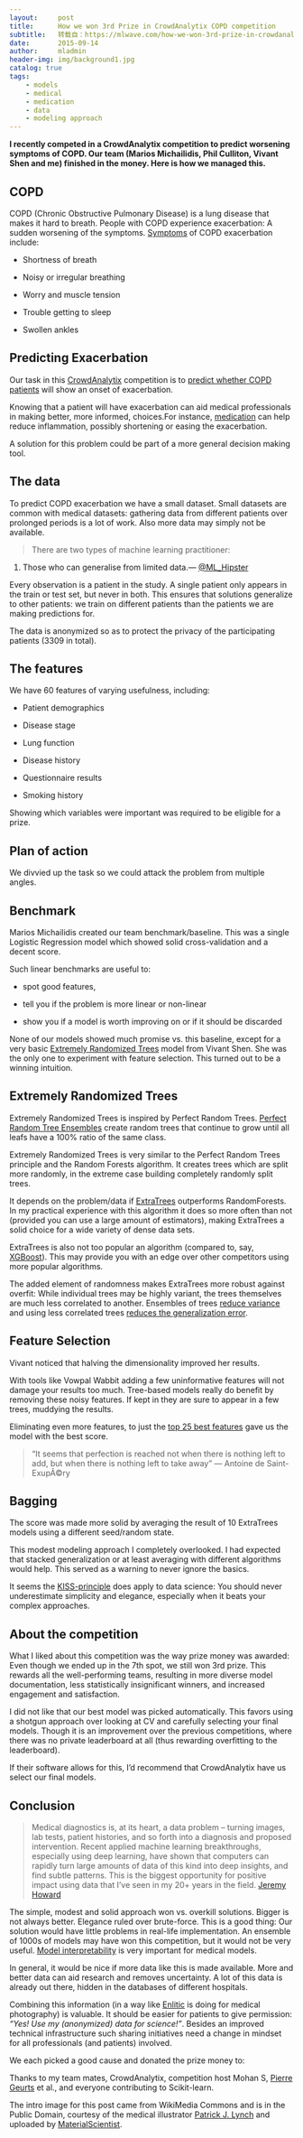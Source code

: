 ```yaml
---
layout:     post
title:      How we won 3rd Prize in CrowdAnalytix COPD competition
subtitle:   转载自：https://mlwave.com/how-we-won-3rd-prize-in-crowdanalytix-copd-competition/
date:       2015-09-14
author:     mladmin
header-img: img/background1.jpg
catalog: true
tags:
    - models
    - medical
    - medication
    - data
    - modeling approach
---
```


**I recently competed in a CrowdAnalytix competition to predict worsening symptoms of COPD. Our team (Marios Michailidis, Phil Culliton, Vivant Shen and me) finished in the money. Here is how we managed this.**

## COPD

COPD (Chronic Obstructive Pulmonary Disease) is a lung disease that makes it hard to breath. People with COPD experience exacerbation: A sudden worsening of the symptoms. [Symptoms](http://www.webmd.com/lung/10-signs-copd-exacerbation) of COPD exacerbation include:

- Shortness of breath

- Noisy or irregular breathing

- Worry and muscle tension

- Trouble getting to sleep

- Swollen ankles




## Predicting Exacerbation

Our task in this [CrowdAnalytix](https://crowdanalytix.com/) competition is to [predict whether COPD patients](https://crowdanalytix.com/contests/predict-exacerbation-in-patients-with-copd) will show an onset of exacerbation.

Knowing that a patient will have exacerbation can aid medical professionals in making better, more informed, choices.For instance, [medication](http://www.healthline.com/health/copd/drugs) can help reduce inflammation, possibly shortening or easing the exacerbation.

A solution for this problem could be part of a more general decision making tool.

## The data

To predict COPD exacerbation we have a small dataset. Small datasets are common with medical datasets: gathering data from different patients over prolonged periods is a lot of work. Also more data may simply not be available.

> There are two types of machine learning practitioner:
1) Those who can generalise from limited data.— [@ML_Hipster](https://twitter.com/ml_hipster)

Every observation is a patient in the study. A single patient only appears in the train or test set, but never in both. This ensures that solutions generalize to other patients: we train on different patients than the patients we are making predictions for.

The data is anonymized so as to protect the privacy of the participating patients (3309 in total).

## The features

We have 60 features of varying usefulness, including:

- Patient demographics

- Disease stage

- Lung function

- Disease history

- Questionnaire results

- Smoking history


Showing which variables were important was required to be eligible for a prize.

## Plan of action

We divvied up the task so we could attack the problem from multiple angles.

## Benchmark

Marios Michailidis created our team benchmark/baseline. This was a single Logistic Regression model which showed solid cross-validation and a decent score.

Such linear benchmarks are useful to:

- spot good features,

- tell you if the problem is more linear or non-linear

- show you if a model is worth improving on or if it should be discarded


None of our models showed much promise vs. this baseline, except for a very basic [Extremely Randomized Trees](http://citeseerx.ist.psu.edu/viewdoc/download?doi=10.1.1.65.7485&rep=rep1&type=pdf) model from Vivant Shen. She was the only one to experiment with feature selection. This turned out to be a winning intuition.

## Extremely Randomized Trees

Extremely Randomized Trees is inspired by Perfect Random Trees. [Perfect Random Tree Ensembles](http://citeseerx.ist.psu.edu/viewdoc/download?doi=10.1.1.232.2940&rep=rep1&type=pdf) create random trees that continue to grow until all leafs have a 100% ratio of the same class.

Extremely Randomized Trees is very similar to the Perfect Random Trees principle and the Random Forests algorithm. It creates trees which are split more randomly, in the extreme case building completely randomly split trees.

It depends on the problem/data if [ExtraTrees](http://scikit-learn.org/stable/modules/generated/sklearn.ensemble.ExtraTreesClassifier.html) outperforms RandomForests. In my practical experience with this algorithm it does so more often than not (provided you can use a large amount of estimators), making ExtraTrees a solid choice for a wide variety of dense data sets.

ExtraTrees is also not too popular an algorithm (compared to, say, [XGBoost](https://github.com/dmlc/xgboost)). This may provide you with an edge over other competitors using more popular algorithms.

The added element of randomness makes ExtraTrees more robust against overfit: While individual trees may be highly variant, the trees themselves are much less correlated to another. Ensembles of trees [reduce variance](http://statistics.berkeley.edu/sites/default/files/tech-reports/421.pdf) and using less correlated trees [reduces the generalization error](http://www.complex-systems.com/abstracts/v04_i02_a04.html).

## Feature Selection

Vivant noticed that halving the dimensionality improved her results.

With tools like Vowpal Wabbit adding a few uninformative features will not damage your results too much. Tree-based models really do benefit by removing these noisy features. If kept in they are sure to appear in a few trees, muddying the results.

Eliminating even more features, to just the [top 25 best features](http://scikit-learn.org/stable/modules/generated/sklearn.feature_selection.SelectKBest.html) gave us the model with the best score.

> “It seems that perfection is reached not when there is nothing left to add, but when there is nothing left to take away” — Antoine de Saint-ExupÃ©ry

## Bagging

The score was made more solid by averaging the result of 10 ExtraTrees models using a different seed/random state.

This modest modeling approach I completely overlooked. I had expected that stacked generalization or at least averaging with different algorithms would help. This served as a warning to never ignore the basics.

It seems the [KISS-principle](https://en.wikipedia.org/wiki/KISS_principle) does apply to data science: You should never underestimate simplicity and elegance, especially when it beats your complex approaches.

## About the competition

What I liked about this competition was the way prize money was awarded: Even though we ended up in the 7th spot, we still won 3rd prize. This rewards all the well-performing teams, resulting in more diverse model documentation, less statistically insignificant winners, and increased engagement and satisfaction.

I did not like that our best model was picked automatically. This favors using a shotgun approach over looking at CV and carefully selecting your final models. Though it is an improvement over the previous competitions, where there was no private leaderboard at all (thus rewarding overfitting to the leaderboard).

If their software allows for this, I’d recommend that CrowdAnalytix have us select our final models.

## Conclusion

> Medical diagnostics is, at its heart, a data problem – turning images, lab tests, patient histories, and so forth into a diagnosis and proposed intervention. Recent applied machine learning breakthroughs, especially using deep learning, have shown that computers can rapidly turn large amounts of data of this kind into deep insights, and find subtle patterns. This is the biggest opportunity for positive impact using data that I’ve seen in my 20+ years in the field. [Jeremy Howard](https://twitter.com/jeremyphoward)

The simple, modest and solid approach won vs. overkill solutions. Bigger is not always better. Elegance ruled over brute-force. This is a good thing: Our solution would have little problems in real-life implementation. An ensemble of 1000s of models may have won this competition, but it would not be very useful. [Model interpretability](https://vimeo.com/125940125) is very important for medical models.

In general, it would be nice if more data like this is made available. More and better data can aid research and removes uncertainty. A lot of this data is already out there, hidden in the databases of different hospitals.

Combining this information (in a way like [Enlitic](http://www.enlitic.com/) is doing for medical photography) is valuable. It should be easier for patients to give permission: *“Yes! Use my (anonymized) data for science!”*. Besides an improved technical infrastructure such sharing initiatives need a change in mindset for all professionals (and patients) involved.

We each picked a good cause and donated the prize money to:

Thanks to my team mates, CrowdAnalytix, competition host Mohan S, [Pierre Geurts](http://www.montefiore.ulg.ac.be/~geurts) et al., and everyone contributing to Scikit-learn.

The intro image for this post came from WikiMedia Commons and is in the Public Domain, courtesy of the medical illustrator [Patrick J. Lynch](https://en.wikipedia.org/wiki/Patrick_J._Lynch) and uploaded by [MaterialScientist](https://commons.wikimedia.org/wiki/User:Materialscientist).
